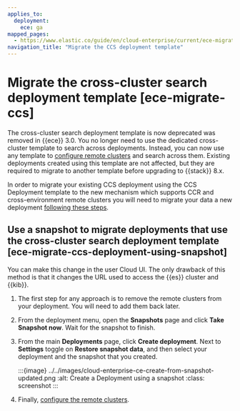 ```yaml
---
applies_to:
  deployment:
    ece: ga
mapped_pages:
  - https://www.elastic.co/guide/en/cloud-enterprise/current/ece-migrate-ccs.html
navigation_title: "Migrate the CCS deployment template"
---
```


# Migrate the cross-cluster search deployment template [ece-migrate-ccs]

The cross-cluster search deployment template is now deprecated was removed in {{ece}} 3.0. You no longer need to use the dedicated cross-cluster template to search across deployments. Instead, you can now use any template to [configure remote clusters](ece-enable-ccs.md) and search across them. Existing deployments created using this template are not affected, but they are required to migrate to another template before upgrading to {{stack}} 8.x.

In order to migrate your existing CCS deployment using the CCS Deployment template to the new mechanism which supports CCR and cross-environment remote clusters you will need to migrate your data a new deployment [following these steps](#ece-migrate-ccs-deployment-using-snapshot).


## Use a snapshot to migrate deployments that use the cross-cluster search deployment template [ece-migrate-ccs-deployment-using-snapshot]

You can make this change in the user Cloud UI. The only drawback of this method is that it changes the URL used to access the {{es}} cluster and {{kib}}.

1. The first step for any approach is to remove the remote clusters from your deployment. You will need to add them back later.
2. From the deployment menu, open the **Snapshots** page and click **Take Snapshot now**. Wait for the snapshot to finish.
3. From the main **Deployments** page, click **Create deployment**. Next to **Settings** toggle on **Restore snapshot data**, and then select your deployment and the snapshot that you created.

   :::{image} ../../images/cloud-enterprise-ce-create-from-snapshot-updated.png
   :alt: Create a Deployment using a snapshot
   :class: screenshot
   :::

4. Finally, [configure the remote clusters](https://www.elastic.co/guide/en/cloud-enterprise/current/ece-remote-cluster-other-ece.html).

